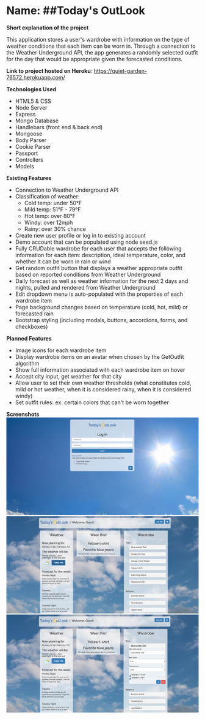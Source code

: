 **Name:**
##Today's OutLook
======



**Short explanation of the project**

This application stores a user's wardrobe with information on the type of weather conditions that each item can be worn in. Through a connection to the Weather Underground API, the app generates a randomly selected outfit for the day that would be appropriate given the forecasted conditions.


**Link to project hosted on Heroku**: https://quiet-garden-76572.herokuapp.com/


**Technologies Used**
- HTML5 & CSS
- Node Server
- Express
- Mongo Database
- Handlebars (front end & back end)
- Mongoose
- Body Parser
- Cookie Parser
- Passport
- Controllers
- Models


**Existing Features**
- Connection to Weather Underground API
- Classification of weather:
  - Cold temp: under 50°F
  - Mild temp: 51°F - 79°F
  - Hot temp: over 80°F
  - Windy: over 12mph
  - Rainy: over 30% chance
- Create new user profile or log in to existing account
- Demo account that can be populated using node seed.js
- Fully CRUDable wardrobe for each user that accepts the following information for each item: description, ideal temperature, color, and whether it can be worn in rain or wind
- Get random outfit button that displays a weather appropriate outfit based on reported conditions from Weather Underground
- Daily forecast as well as weather information for the next 2 days and nights, pulled and rendered from Weather Underground
- Edit dropdown menu is auto-populated with the properties of each wardrobe item
- Page background changes based on temperature (cold, hot, mild) or forecasted rain
- Bootstrap styling (including modals, buttons, accordions, forms, and checkboxes)


**Planned Features**
- Image icons for each wardrobe item
- Display wardrobe items on an avatar when chosen by the GetOutfit algorithm
- Show full information associated with each wardrobe item on hover
- Accept city input, get weather for that city
- Allow user to set their own weather thresholds (what constitutes cold, mild or hot weather, when it is considered rainy, when it is considered windy)
- Set outfit rules: ex. certain colors that can't be worn together


**Screenshots**
![alt text](/public/screenshots/log-in.png "Log In Screen")
![alt text](/public/screenshots/main.png "Main Screen")
![alt text](/public/screenshots/collapse-open.png "Edit Menu Open")

